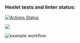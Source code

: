 ### Hexlet tests and linter status:
[![Actions Status](https://github.com/AnastasiaYakushina/fullstack-javascript-project-46/workflows/hexlet-check/badge.svg)](https://github.com/AnastasiaYakushina/fullstack-javascript-project-46/actions)

<a href="https://codeclimate.com/github/AnastasiaYakushina/fullstack-javascript-project-46/maintainability"><img src="https://api.codeclimate.com/v1/badges/0209126ae2847e7a7352/maintainability" /></a>

![example workflow](https://github.com/AnastasiaYakushina/fullstack-javascript-project-46/actions/workflows/fullstack-javascript-project-46.yml/badge.svg)